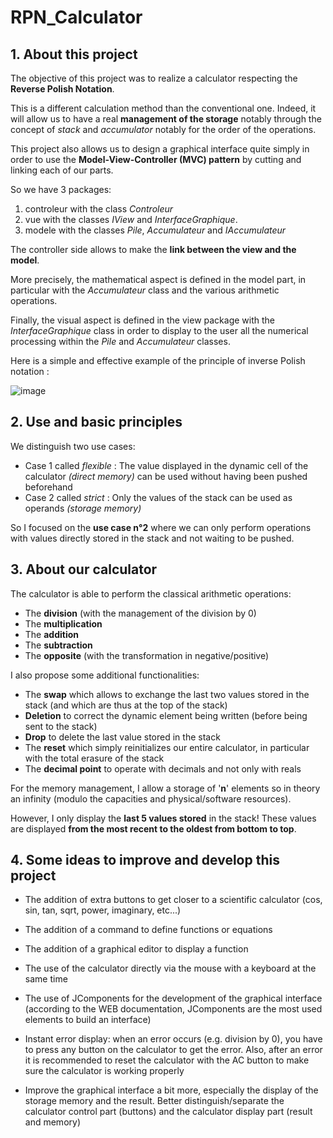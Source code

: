 # RPN_Calculator

## **1. About this project**

The objective of this project was to realize a calculator respecting the **Reverse Polish Notation**.

This is a different calculation method than the conventional one. Indeed, it will allow us to have a real **management of the storage** notably through the concept of *stack* and *accumulator* notably for the order of the operations.

This project also allows us to design a graphical interface quite simply in order to use the **Model-View-Controller (MVC) pattern** by cutting and linking each of our parts.

So we have 3 packages:
  1. controleur with the class *Controleur*
  2. vue with the classes *IView* and *InterfaceGraphique*.
  3. modele with the classes *Pile*, *Accumulateur* and *IAccumulateur*

The controller side allows to make the **link between the view and the model**.

More precisely, the mathematical aspect is defined in the model part, in particular with the *Accumulateur* class and the various arithmetic operations.

Finally, the visual aspect is defined in the view package with the *InterfaceGraphique* class in order to display to the user all the numerical processing within the *Pile* and *Accumulateur* classes.

Here is a simple and effective example of the principle of inverse Polish notation :

![image](https://user-images.githubusercontent.com/105392989/173848897-18db84e6-c6b0-447e-941a-f8f800e56bbb.png)


## **2. Use and basic principles** 

We distinguish two use cases:

- Case 1 called _flexible_ : The value displayed in the dynamic cell of the calculator *(direct memory)* can be used without having been pushed beforehand
- Case 2 called _strict_ : Only the values of the stack can be used as operands *(storage memory)*

So I focused on the **use case n°2** where we can only perform operations with values directly stored in the stack and not waiting to be pushed.

## **3. About our calculator**

The calculator is able to perform the classical arithmetic operations:
  - The **division** (with the management of the division by 0)
  - The **multiplication**
  - The **addition**
  - The **subtraction**
  - The **opposite** (with the transformation in negative/positive)

I also propose some additional functionalities:
  - The **swap** which allows to exchange the last two values stored in the stack (and which are thus at the top of the stack)
  - **Deletion** to correct the dynamic element being written (before being sent to the stack)
  - **Drop** to delete the last value stored in the stack
  - The **reset** which simply reinitializes our entire calculator, in particular with the total erasure of the stack
  - The **decimal point** to operate with decimals and not only with reals

For the memory management, I allow a storage of '**n**' elements so in theory an infinity (modulo the capacities and physical/software resources).

However, I only display the **last 5 values stored** in the stack! These values are displayed **from the most recent to the oldest from bottom to top**.


## **4. Some ideas to improve and develop this project**

- The addition of extra buttons to get closer to a scientific calculator (cos, sin, tan, sqrt, power, imaginary, etc...)

- The addition of a command to define functions or equations

- The addition of a graphical editor to display a function

- The use of the calculator directly via the mouse with a keyboard at the same time

- The use of JComponents for the development of the graphical interface (according to the WEB documentation, JComponents are the most used elements to build an interface)

- Instant error display: when an error occurs (e.g. division by 0), you have to press any button on the calculator to get the error. Also, after an error it is recommended to reset the calculator with the AC button to make sure the calculator is working properly

- Improve the graphical interface a bit more, especially the display of the storage memory and the result. Better distinguish/separate the calculator control part (buttons) and the calculator display part (result and memory)
